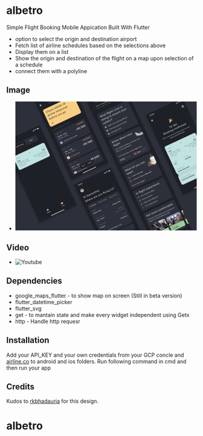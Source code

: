 # albetro

Simple Flight Booking Mobile Appication Built With Flutter


- option to select the origin and destination airport
- Fetch list of airline schedules based on the selections above
- Display them on a list
- Show the origin and destination of the flight on a map upon selection of a schedule
- connect them with a polyline

## Image
- ![Image](https://github.com/cyiboy/albetro/blob/main/cover.png)

## Video
- ![Youtube](https://youtu.be/CuDrX3YchtY)

## Dependencies

- google_maps_flutter - to show map on screen (Still in beta version)
- flutter_datetime_picker 
- flutter_svg  
- get - to mantain state and make every widget independent using Getx
- http - Handle http requesr
 
## Installation
Add your API_KEY and your own credentials from your GCP concle and [airline.co](https://airlabs.co/docs) to android and ios folders. Run following command in cmd and then run your app

## Credits
Kudos to [rkbhadauria](https://twitter.com/rkbhadauria) for this design.


# albetro
